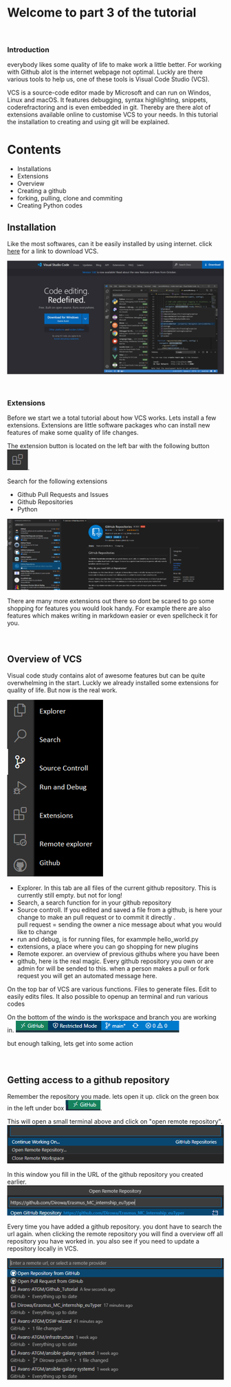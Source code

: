 # Welcome to part 3 of the tutorial

<br>

### Introduction
everybody likes some quality of life to make work a little better. For working with Github alot is the internet webpage not optimal. Luckly are there various tools to help us, one of these tools is Visual Code Studio (VCS).

VCS is a source-code editor made by Microsoft and can run on Windos, Linux and macOS. It features debugging, syntax highlighting, snippets, coderefractoring and is even embedded in git. Thereby are there alot of extensions available online to customise VCS to your needs. In this tutorial the installation to creating and using git will be explained.

# Contents

- Installations
- Extensions
- Overview
- Creating a github
- forking, pulling, clone and commiting
- Creating Python codes



## Installation

Like the most softwares, can it be easily installed by using internet. click [here](https://code.visualstudio.com/) for a link to download VCS.

![image](images/Download.png)

<br>




### Extensions

Before we start we a total tutorial about how VCS works. Lets install a few extensions.
Extensions are little software packages who can install new features of make some quality of life changes.

The extension button is located on the left bar with the following button ![image](images/Extension.png). 

Search for the following extensions
- Github Pull Requests and Issues
- Github Repositories
- Python

![image](images/install_extension.png)

There are many more extensions out there so dont be scared to go some shopping for features you would look handy.
For example there are also features which makes writing in markdown easier or even spellcheck it for you.<br><br><br>

## Overview of VCS

Visual code study contains alot of awesome features but can be quite overwhelming in the start. Luckly we already installed some extensions for quality of life.
But now is the real work.

![image](images/layout.png)

- Explorer. In this  tab are all files of the current github repository. This is currently still empty. but not for long!
- Search, a search function for in your github repository
- Source controll. If you edited and saved a file from a github, is here your change to make an pull request or to commit it directly
.<br> pull request = sending the owner a nice message about what you would like to change
- run and debug, is for running files, for exammple hello_world.py
- extensions, a place where you can go shopping for new plugins
- Remote exporer. an overview of previous githubs where you have been
- github, here is the real magic. Every github repository you own or are admin for will be sended to this. when a person makes a pull or fork request you will get an automated message here. 

On the top bar of VCS are various functions. Files to generate files. Edit to easily edits files. It also possible to openup an terminal and run various codes

On the bottom of the windo is the workspace and branch you are working in.
![image](images/onderste_balk.png)


but enough talking, lets get into some action<br><br><br>



## Getting access to a github repository

Remember the repository you made. lets open it up.
click on the green box in the left under box ![image](images/github_knopje.png).

This will open a small terminal above and click on "open remote repository".
![image](images/open_repository_box.png)
 
 In this window you fill in the URL of the github repository you created earlier.
![image](images/open_repository_2.png)


Every time you have added a github repository. you dont have to search the url again. when clicking the remote repository you will find a overview off all repository you have worked in. you also see if you need to update a repository locally in VCS. 

![image](images/all_repositories.png)



